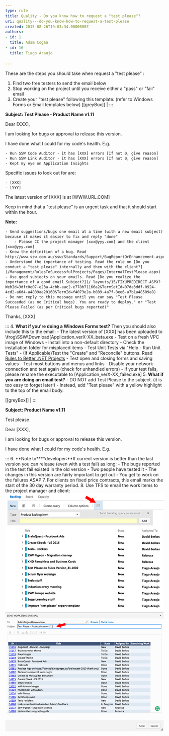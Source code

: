 ```yaml
---
type: rule
title: Quality - Do you know how to request a "test please"?
uri: quality---do-you-know-how-to-request-a-test-please
created: 2015-08-26T19:03:34.0000000Z
authors:
- id: 1
  title: Adam Cogan
- id: 16
  title: Tiago Araujo

---
```


These are the steps you should take when request a "test please" :

1. Find two free testers to send the email below
2. Stop working on the project until you receive either a "pass" or "fail" email
3. Create your "test please" following this template: (refer to Windows Forms or Email templates below)
[[greyBox]]
| :::

**Subject: Test Please - Product Name v1.11**

Dear [XXX],

I am looking for bugs or approval to release this version.

I have done what I could for my code's health. E.g.

    - Run SSW Code Auditor - it has [XXX] errors [If not 0, give reason]
    - Run SSW Link Auditor - it has [XXX] errors [If not 0, give reason]
    - Kept my eye on Application Insights


Specific issues to look out for are:

    - [XXX]
    - [YYY]


The latest version of [XXX] is at [WWW.URL.COM]

Keep in mind that a "test please" is an urgent task and that it should start within the hour.

**Note:**

    - Send suggestions/bugs one email at a time (with a new email subject) because it makes it easier to fix and reply "done"
        - Please CC the project manager [xxx@yyy.com] and the client [xxx@yyy.com]
    - Know the definition of a bug. Read http://www.ssw.com.au/ssw/Standards/Support/BugReportOrEnhancement.aspx
    - Understand the importance of testing. Read the rule on [Do you conduct a "test please" internally and then with the client?](/Management/RulesToSuccessfulProjects/Pages/InternalTestPlease.aspx)
    - Use good subjects on your emails. Read [Do you realize the importance of a good email Subject?](/_layouts/15/FIXUPREDIRECT.ASPX?WebId=3dfc0e07-e23a-4cbb-aac2-e778b71166a2&TermSetId=07da3ddf-0924-4cd2-a6d4-a4809ae20160&TermId=f4073e2a-b089-4a7f-8ee6-a7b1a48509e8)
    - Do not reply to this message until you can say "Test Please Succeeded (as no Critical bugs). You are ready to deploy." or "Test Please Failed (as per Critical bugs reported)"


Thanks, [XXX]

:::
4. **What if you're doing a Windows Forms test?**    Then you should also include this to the email:
    - The latest version of [XXX] has been uploaded to \\frog\SSW\Download\[Application\_verX-XX\_beta.exe
    - Test on a fresh VPC image of Windows
    - Install into a non-default directory
    - Check the installation folder for misplaced items
    - Test Unit Tests via "Help - Run Unit Tests"
    - (If Applicable)Test the "Create" and "Reconcile" buttons. Read [Rules to Better .NET Projects](/_layouts/15/FIXUPREDIRECT.ASPX?WebId=3dfc0e07-e23a-4cbb-aac2-e778b71166a2&TermSetId=07da3ddf-0924-4cd2-a6d4-a4809ae20160&TermId=d384ebb3-3679-41cc-b05a-d439fa76cd35)
    - Test open and closing forms and saving values
    - Test most buttons and menus and links
    - Disable your network connection and test again (check for unhandled errors)
    - If your test fails, please rename the executable to [Application\_verX-XX\_failed.exe]
5. **What if you are doing an email test?**
    - DO NOT add Test Please to the subject. (it is too easy to forget later!)
    - Instead, add "Test please" with a yellow highlight to the top of the email body.


[[greyBox]]
| :::

**Subject: Product Name v1.11**

Test please


Dear [XXX],

I am looking for bugs or approval to release this version.

I have done what I could for my code's health. E.g.

:::
6. **Note to****developer:**If current version is better than the last version you can release (even with a test fail) as long:
    - The bugs reported in the test fail existed in the old version
    - Two people have tested it
    - The changes in this version are fairly important to get out
    - You get to work on the failures ASAP
7. For clients on fixed price contracts, this email marks the start of the 30 day warranty period.
8. Use TFS to email the work items to the project manager and client:  
![TFS makes it easy to export work items](tfs-backlog-email.jpg)
![How the email is generated](tfs-backlog-email-2.jpg)
